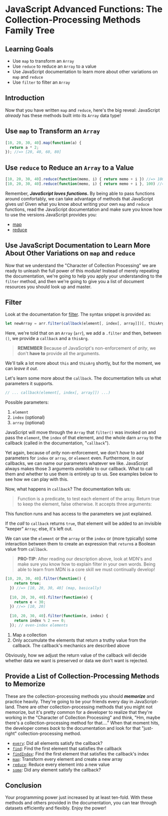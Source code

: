 # JavaScript Advanced Functions: The Collection-Processing Methods Family Tree

## Learning Goals

- Use `map` to transform an `Array`
- Use `reduce` to reduce an `Array` to a value
- Use JavaScript documentation to learn more about other variations on `map` and `reduce`
- Use `filter` to filter an `Array`

## Introduction

Now that you have written `map` and `reduce`, here's the big reveal: JavaScript
_already_ has these methods built into its `Array` data type!

## Use `map` to Transform an `Array`

```js
[10, 20, 30, 40].map(function(a) {
  return a * 2;
}); //=> [20, 40, 60, 80]
```

## Use `reduce` to Reduce an `Array` to a Value

```js
[10, 20, 30, 40].reduce(function(memo, i) { return memo + i }) //=> 100
[10, 20, 30, 40].reduce(function(memo, i) { return memo + i }, 100) //=> 200
```

Remember, **_JavaScript loves functions_.** By being able to pass functions
around comfortably, we can take advantage of methods that JavaScript gives us!
Given what you know about writing your own `map` and `reduce` functions,
read the JavaScript documentation and make sure you know how to use the
versions JavaScript provides you:

- [map][]
- [reduce][]

## Use JavaScript Documentation to Learn More About Other Variations on `map` and `reduce`

Now that we understand the "Character of Collection Processing" we are
ready to unleash the full power of this module! Instead of merely repeating
the documentation, we're going to help you apply your understanding to the
`filter` method, and then we're going to give you a list of document resources
you should look up and master.

## Filter

Look at the documentation for [filter][]. The syntax snippet is provided as:

```js
let newArray = arr.filter(callback(element[, index[, array]])[, thisArg])
```

Here, we're told that on an `Array` (`arr`), we add a `.filter` and then,
between `()`, we provide a `callback` and a `thisArg`.

> **REMEMBER** Because of JavaScript's non-enforcement of _arity_, we
> don't **have to** provide all the arguments.

We'll talk a lot more about `this` and `thisArg` shortly, but for the moment,
we can _leave it out_.

Let's learn some more about the `callback`. The documentation tells us what
parameters it supports.

```js
// ... callback(element[, index[, array]]) ...)
```

Possible parameters:

1. `element`
2. `index` (optional)
3. `array` (optional)

JavaScript will move through the `Array` that `filter()` was invoked on and
pass the `element`, the `index` of that element, and the whole darn `array`
to the callback (called in the documentation, "`callback`").

Yet again, because of _arity_ non-enforcement, we don't *have* to add
parameters for `index` or `array`, or `element` even. Furthermore, in our
callbacks, we can name our parameters whatever we like. JavaScript always
makes those 3 arguments _available_ to our callback. What to call them and
whether to use them is entirely up to us. See examples below to see how we
can play with this.

Now, what happens in `callback`? The documentation tells us:

> Function is a predicate, to test each element of the array. Return true to
> keep the element, false otherwise. It accepts three arguments:

This function runs and has access to the parameters we just explained.

If the _call_ to `callback` returns `true`, that element will be added to an
invisible "keeper" `Array`; else, it's left out.

We can use the `element` or the `array` or the `index` or (more typically)
some interaction between them to create an expression that `return`s a
Boolean value from `callback`.

> **PRO-TIP**: After reading our description above, look at MDN's and make sure
> you know how to explain filter in your own words. Being able to learn from
> MDN is a core skill we must continually develop!

```js
[10, 20, 30, 40].filter(function() {
    return true;
  }) //=> [10, 20, 30, 40] (map, basically)
  
  [10, 20, 30, 40].filter(function(e) {
    return e < 30;
  }) //=> [10, 20]
  
  [10, 20, 30, 40].filter(function(e, index) {
    return index % 2 === 0;
  }); // even-index elements
```

1. Map a collection
2. Only accumulate the elements that return a truthy value from the callback.
   The callback's mechanics are described above

Obviously, how we adjust the return value of the callback will decide whether
data we want is preserved or data we don't want is rejected.

## Provide a List of Collection-Processing Methods to Memorize

These are the collection-processing methods you should **_memorize_** and
practice heavily. They're going to be your friends every day in
JavaScript-land. There are other collection-processing methods that you might
not memorize, but it's pretty common for a developer to realize that they're
working in the "Character of Collection Processing" and think, "Hm,
maybe there's a collection-processing method for that...." When that moment
hits, the developer comes _back_ to the documentation and look for that
"just-right" collection-processing method.

- [`every`][every]: Did all elements satisfy the callback?
- [`find`][find]: Find the first element that satisfies the callback
- [`findIndex`][findindex]: Find the first element that satisfies the callback's index
- [`map`][map]: Transform every element and create a new array
- [`reduce`][reduce]: Reduce every element into a new value
- [`some`][some]: Did any element satisfy the callback?

## Conclusion

Your programming power just increased by at least ten-fold. With these methods
and others provided in the documentation, you can tear through datasets
efficiently and flexibly. Enjoy the power!

[every]: https://developer.mozilla.org/en-US/docs/Web/JavaScript/Reference/Global_Objects/Array/every
[filter]: https://developer.mozilla.org/en-US/docs/Web/JavaScript/Reference/Global_Objects/Array/filter
[findindex]: https://developer.mozilla.org/en-US/docs/Web/JavaScript/Reference/Global_Objects/Array/findIndex
[find]: https://developer.mozilla.org/en-US/docs/Web/JavaScript/Reference/Global_Objects/Array/find
[map]: https://developer.mozilla.org/en-US/docs/Web/JavaScript/Reference/Global_Objects/Array/map
[reduce]: https://developer.mozilla.org/en-US/docs/Web/JavaScript/Reference/Global_Objects/Array/Reduce
[some]: https://developer.mozilla.org/en-US/docs/Web/JavaScript/Reference/Global_Objects/Array/some
